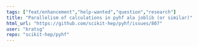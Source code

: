```yaml
---
tags: ["feat/enhancement","help-wanted","question","research"]
title: "Parallelism of calculations in pyhf ala joblib (or similar)"
html_url: "https://github.com/scikit-hep/pyhf/issues/807"
user: "kratsg"
repo: "scikit-hep/pyhf"
---
```


